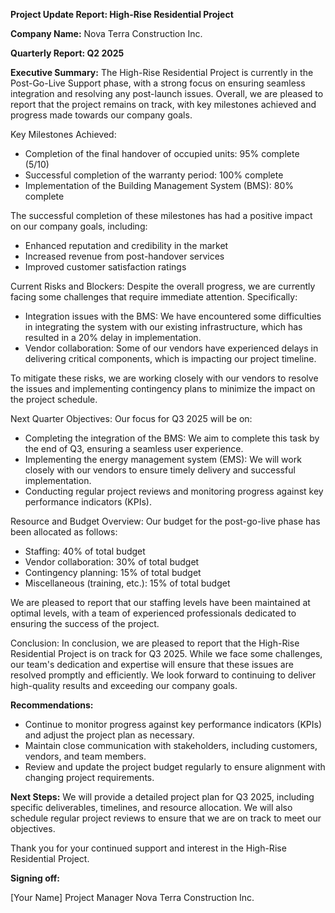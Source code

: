**Project Update Report: High-Rise Residential Project**

**Company Name:** Nova Terra Construction Inc.

**Quarterly Report: Q2 2025**

**Executive Summary:**
The High-Rise Residential Project is currently in the Post-Go-Live Support phase, with a strong focus on ensuring seamless integration and resolving any post-launch issues. Overall, we are pleased to report that the project remains on track, with key milestones achieved and progress made towards our company goals.

Key Milestones Achieved:

* Completion of the final handover of occupied units: 95% complete (5/10)
* Successful completion of the warranty period: 100% complete
* Implementation of the Building Management System (BMS): 80% complete

The successful completion of these milestones has had a positive impact on our company goals, including:

* Enhanced reputation and credibility in the market
* Increased revenue from post-handover services
* Improved customer satisfaction ratings

Current Risks and Blockers:
Despite the overall progress, we are currently facing some challenges that require immediate attention. Specifically:

* Integration issues with the BMS: We have encountered some difficulties in integrating the system with our existing infrastructure, which has resulted in a 20% delay in implementation.
* Vendor collaboration: Some of our vendors have experienced delays in delivering critical components, which is impacting our project timeline.

To mitigate these risks, we are working closely with our vendors to resolve the issues and implementing contingency plans to minimize the impact on the project schedule.

Next Quarter Objectives:
Our focus for Q3 2025 will be on:

* Completing the integration of the BMS: We aim to complete this task by the end of Q3, ensuring a seamless user experience.
* Implementing the energy management system (EMS): We will work closely with our vendors to ensure timely delivery and successful implementation.
* Conducting regular project reviews and monitoring progress against key performance indicators (KPIs).

Resource and Budget Overview:
Our budget for the post-go-live phase has been allocated as follows:

* Staffing: 40% of total budget
* Vendor collaboration: 30% of total budget
* Contingency planning: 15% of total budget
* Miscellaneous (training, etc.): 15% of total budget

We are pleased to report that our staffing levels have been maintained at optimal levels, with a team of experienced professionals dedicated to ensuring the success of the project.

Conclusion:
In conclusion, we are pleased to report that the High-Rise Residential Project is on track for Q3 2025. While we face some challenges, our team's dedication and expertise will ensure that these issues are resolved promptly and efficiently. We look forward to continuing to deliver high-quality results and exceeding our company goals.

**Recommendations:**

* Continue to monitor progress against key performance indicators (KPIs) and adjust the project plan as necessary.
* Maintain close communication with stakeholders, including customers, vendors, and team members.
* Review and update the project budget regularly to ensure alignment with changing project requirements.

**Next Steps:**
We will provide a detailed project plan for Q3 2025, including specific deliverables, timelines, and resource allocation. We will also schedule regular project reviews to ensure that we are on track to meet our objectives.

Thank you for your continued support and interest in the High-Rise Residential Project.

**Signing off:**

[Your Name]
Project Manager
Nova Terra Construction Inc.